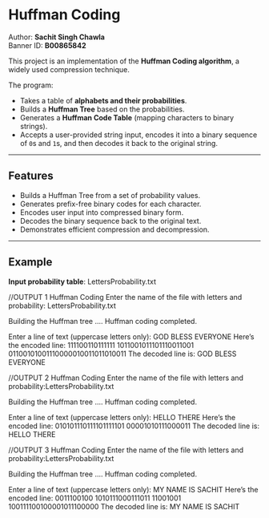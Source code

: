 # Huffman Coding

Author: **Sachit Singh Chawla**  
Banner ID: **B00865842**

This project is an implementation of the **Huffman Coding algorithm**, a widely used compression technique.  

The program:  
- Takes a table of **alphabets and their probabilities**.  
- Builds a **Huffman Tree** based on the probabilities.  
- Generates a **Huffman Code Table** (mapping characters to binary strings).  
- Accepts a user-provided string input, encodes it into a binary sequence of `0`s and `1`s, and then decodes it back to the original string.  

---

## Features

- Builds a Huffman Tree from a set of probability values.  
- Generates prefix-free binary codes for each character.  
- Encodes user input into compressed binary form.  
- Decodes the binary sequence back to the original text.  
- Demonstrates efficient compression and decompression.  

---

## Example

**Input probability table**: LettersProbability.txt



//OUTPUT 1
Huffman Coding
Enter the name of the file with letters and probability: LettersProbability.txt

Building the Huffman tree ....
Huffman coding completed.

Enter a line of text (uppercase letters only): GOD BLESS EVERYONE
Here’s the encoded line: 111100110111111 1011001011101110011001 01100101001110000010011011010011
The decoded line is: GOD BLESS EVERYONE 

//OUTPUT 2
Huffman Coding
Enter the name of the file with letters and probability:LettersProbability.txt

Building the Huffman tree ....
Huffman coding completed.

Enter a line of text (uppercase letters only): HELLO THERE
Here’s the encoded line: 010101110111101111101 00001010111000011
The decoded line is: HELLO THERE 

//OUTPUT 3
Huffman Coding
Enter the name of the file with letters and probability:LettersProbability.txt

Building the Huffman tree ....
Huffman coding completed.

Enter a line of text (uppercase letters only): MY NAME IS SACHIT 
Here’s the encoded line: 0011100100 1010111000111011 11001001 100111100100001011100000 
The decoded line is: MY NAME IS SACHIT 


